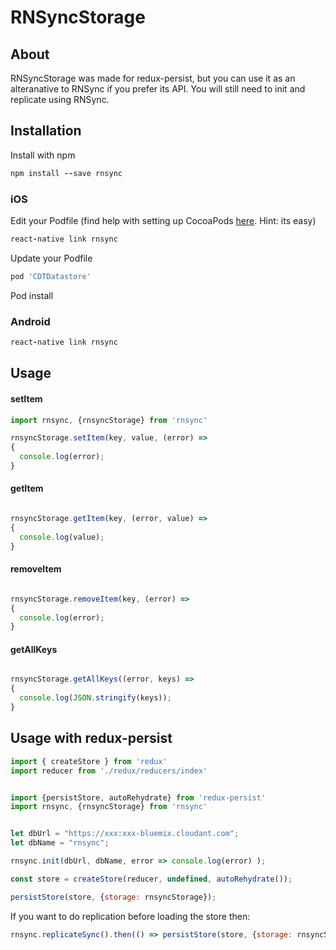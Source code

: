 
# RNSyncStorage


## About

RNSyncStorage was made for redux-persist, but you can use it as an alteranative to RNSync if you prefer its API.  You will still need to init and replicate using RNSync.

## Installation

Install with npm
```ruby
npm install --save rnsync
```

### iOS

Edit your Podfile (find help with setting up CocoaPods [here](https://guides.cocoapods.org/using/using-cocoapods.html). Hint: its easy)
```ruby
react-native link rnsync
```

Update your Podfile
```ruby
pod 'CDTDatastore'
```

Pod install

### Android

```ruby
react-native link rnsync
```

## Usage

#### setItem
```javascript
import rnsync, {rnsyncStorage} from 'rnsync'

rnsyncStorage.setItem(key, value, (error) =>
{
  console.log(error);
}
```

#### getItem
```javascript

rnsyncStorage.getItem(key, (error, value) =>
{
  console.log(value);
}
```

#### removeItem
```javascript

rnsyncStorage.removeItem(key, (error) =>
{
  console.log(error);
}
```

#### getAllKeys
```javascript

rnsyncStorage.getAllKeys((error, keys) =>
{
  console.log(JSON.stringify(keys));
}
```


## Usage with redux-persist

```javascript
import { createStore } from 'redux'
import reducer from './redux/reducers/index'


import {persistStore, autoRehydrate} from 'redux-persist'
import rnsync, {rnsyncStorage} from 'rnsync'


let dbUrl = "https://xxx:xxx-bluemix.cloudant.com";
let dbName = "rnsync";

rnsync.init(dbUrl, dbName, error => console.log(error) );

const store = createStore(reducer, undefined, autoRehydrate());

persistStore(store, {storage: rnsyncStorage});
```
If you want to do replication before loading the store then:

```javascript
rnsync.replicateSync().then(() => persistStore(store, {storage: rnsyncStorage}));
```
